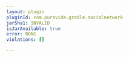 ```yaml
---
layout: plugin
pluginId: com.puravida.gradle.socialnetwork
jarSha1: INVALID
isJarAvailable: true
error: NONE
violations: []

---
```

